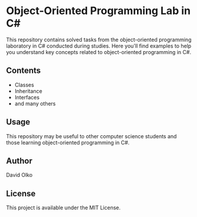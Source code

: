 # Object-Oriented Programming Lab in C#

This repository contains solved tasks from the object-oriented programming laboratory in C# conducted during studies. Here you'll find examples to help you understand key concepts related to object-oriented programming in C#.

## Contents

- Classes
- Inheritance
- Interfaces
- and many others

## Usage

This repository may be useful to other computer science students and those learning object-oriented programming in C#.

## Author

David Olko

## License

This project is available under the MIT License.
